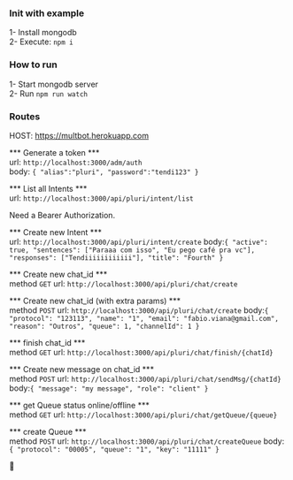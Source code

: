 
### Init with example

1- Install mongodb</br>
2- Execute: `npm i`</br>

### How to run

1- Start mongodb server </br>
2- Run `npm run watch`


### Routes


HOST: https://multbot.herokuapp.com

*** Generate a token ***
</br>
url: `http://localhost:3000/adm/auth`</br>
body: `{
	"alias":"pluri",
	"password":"tendi123"
}`

*** List all Intents ***
</br>
url: `http://localhost:3000/api/pluri/intent/list`

Need a Bearer Authorization.

*** Create new Intent ***
</br>
url: `http://localhost:3000/api/pluri/intent/create`
body:`{
    "active": true,
    "sentences": ["Paraaa com isso", "Eu pego café pra vc"],
    "responses": ["Tendiiiiiiiiiiii"],
    "title": "Fourth"
  }`



*** Create new chat_id ***
</br>
method `GET`
url: `http://localhost:3000/api/pluri/chat/create`

*** Create new chat_id (with extra params) ***
</br>
method `POST`
url: `http://localhost:3000/api/pluri/chat/create`
body:`{
    "protocol": "123113",
    "name": "1",
    "email": "fabio.viana@gmail.com",
    "reason": "Outros",
    "queue": 1,
    "channelId": 1
}`


*** finish chat_id ***
</br>
method `GET`
url: `http://localhost:3000/api/pluri/chat/finish/{chatId}`


*** Create new message on chat_id ***
</br>
method `POST`
url: `http://localhost:3000/api/pluri/chat/sendMsg/{chatId}`
body:`{
	"message": "my message",
	"role": "client"
}`

*** get Queue status online/offline ***
</br>
method `GET`
url: `http://localhost:3000/api/pluri/chat/getQueue/{queue}`

*** create Queue ***
</br>
method `POST`
url: `http://localhost:3000/api/pluri/chat/createQueue`
body:`{
	"protocol": "00005",
	"queue": "1",
	"key": "11111"
}`

:tada:
